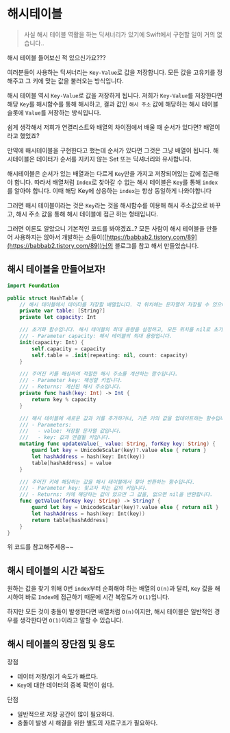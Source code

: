 # 해시테이블

> 사실 해시 테이블 역활을 하는 딕셔너리가 있기에 Swift에서 구현할 일이 거의 없습니다..
> 

해시 테이블 들어보신 적 있으신가요???

여러분들이 사용하는 딕셔너리는 `Key-Value`로 값을 저장합니다. 모든 값을 고유키를 정해주고 그 키에 맞는 값을 불러오는 방식입니다.

해시 테이블 역시 `Key-Value`로 값을 저장하게 됩니다. 저희가 `Key-Value`를 저장한다면 해당 `Key`를 해시함수를 통해 해시하고, 결과 값인 `해시 주소` 값에 해당하는 해시 테이블 슬롯에 `Value`를 저장하는 방식입니다.

쉽게 생각해서 저희가 연결리스트와 배열의 차이점에서 배울 때 순서가 있다면? 배열이라고 했었죠?

만약에 해시테이블을 구현한다고 했는데 순서가 있다면 그것은 그냥 배열이 됩니다. 해시테이블은 데이터가 순서를 지키지 않는 Set 또는 딕셔너리와 유사합니다.

해시테이블은 순서가 있는 배열과는 다르게 `Key`만을 가지고 저장되어있는 값에 접근해야 합니다. 따라서 배열처럼 `Index`로 찾아갈 수 없는 해시 테이블은 `Key`를 통해 `index`를 알아야 합니다. 이때 해당 Key에 상응하는 `index`는 항상 동일하게 나와야합니다

그러면 해시 테이블이라는 것은 `Key`라는 것을 해시함수를 이용해 해시 주소값으로 바꾸고, 해시 주소 값을 통해 해시 테이블에 접근 하는 형태입니다.

그러면 이론도 알았으니 기본적인 코드를 봐야겠죠..?
모든 사람이 해시 테이블을 만들어 사용하지는 않아서 개발하는 소들이([https://babbab2.tistory.com/89](https://babbab2.tistory.com/89))님의 블로그를 참고 해서 만들었습니다.

## 해시 테이블을 만들어보자!

```swift
import Foundation

public struct HashTable {
    // 해시 테이블에서 데이터를 저장할 배열입니다. 각 위치에는 문자열이 저장될 수 있으며, 값이 없는 경우 nil로 표시됩니다.
    private var table: [String?]
    private let capacity: Int

    /// 초기화 함수입니다. 해시 테이블의 최대 용량을 설정하고, 모든 위치를 nil로 초기화합니다.
    /// - Parameter capacity: 해시 테이블의 최대 용량입니다.
    init(capacity: Int) {
        self.capacity = capacity
        self.table = .init(repeating: nil, count: capacity)
    }

    /// 주어진 키를 해싱하여 적절한 해시 주소를 계산하는 함수입니다.
    /// - Parameter key: 해싱할 키입니다.
    /// - Returns: 계산된 해시 주소입니다.
    private func hash(key: Int) -> Int {
        return key % capacity
    }

    /// 해시 테이블에 새로운 값과 키를 추가하거나, 기존 키의 값을 업데이트하는 함수입니다.
    /// - Parameters:
    ///   - value: 저장할 문자열 값입니다.
    ///   - key: 값과 연결될 키입니다.
    mutating func updateValue(_ value: String, forKey key: String) {
        guard let key = UnicodeScalar(key)?.value else { return }
        let hashAddress = hash(key: Int(key))
        table[hashAddress] = value
    }

    /// 주어진 키에 해당하는 값을 해시 테이블에서 찾아 반환하는 함수입니다.
    /// - Parameter key: 찾고자 하는 값의 키입니다.
    /// - Returns: 키에 해당하는 값이 있으면 그 값을, 없으면 nil을 반환합니다.
    func getValue(forKey key: String) -> String? {
        guard let key = UnicodeScalar(key)?.value else { return nil }
        let hashAddress = hash(key: Int(key))
        return table[hashAddress]
    }
}

```

위 코드를 참고해주세용~~

## 해시 테이블의 시간 복잡도

원하는 값을 찾기 위해 0번 `index`부터 순회해야 하는 배열의 `O(n)`과 달리,
`Key` 값을 해시하여 바로 `Index`에 접근하기 때문에 시간 복잡도가 `O(1)`입니다.

하지만 모든 것이 충돌이 발생한다면 배열처럼 `O(n)`이지만, 해시 테이블은 일반적인 경우를 생각한다면 `O(1)`이라고 말할 수 있습니다.

## 해시 테이블의 장단점 및 용도

장점

- 데이터 저장/읽기 속도가 빠르다.
- `Key`에 대한 데이터의 중복 확인이 쉽다.

단점

- 일반적으로 저장 공간이 많이 필요하다.
- 충돌이 발생 시 해결을 위한 별도의 자료구조가 필요하다.
